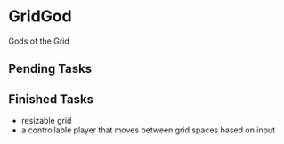 # GridGod
Gods of the Grid

## Pending Tasks

## Finished Tasks
- resizable grid
- a controllable player that moves between grid spaces based on input
